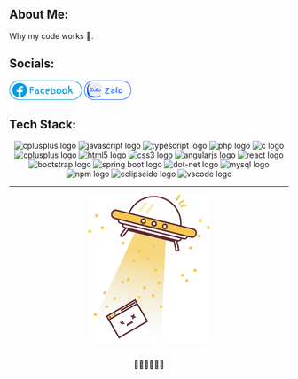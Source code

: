## About Me:

Why my code works 🤯.

## Socials:
[<img src="images/Facebook.png" alt="Facebook" height="35"/>](https://www.facebook.com/huy.nhuyen.1447342/) 
[<img src="images/Zalo.png" alt="Facebook" height="35"/>](images/zalo-qr.jpg)
## Tech Stack:

<div align="center">
  <img src="https://img.shields.io/badge/Java-2081E2?logo=openJDK&logoColor=white&style=for-the-badge" height="27" alt="cplusplus logo"  />
  <img src="https://img.shields.io/badge/JavaScript-F7DF1E?logo=javascript&logoColor=white&style=for-the-badge" height="27" alt="javascript logo"  />
  <img src="https://img.shields.io/badge/TypeScript-3178C6?logo=typescript&logoColor=white&style=for-the-badge" height="27" alt="typescript logo"  />
  <img src="https://img.shields.io/badge/PHP-777BB4?logo=php&logoColor=white&style=for-the-badge" height="27" alt="php logo"  />
  <img src="https://img.shields.io/badge/C-00599C?logo=c&logoColor=white&style=for-the-badge" height="27" alt="c logo"  />
  <img src="https://img.shields.io/badge/C++-00599C?logo=cplusplus&logoColor=white&style=for-the-badge" height="27" alt="cplusplus logo"  />
  <img src="https://img.shields.io/badge/HTML5-E34F26?logo=html5&logoColor=white&style=for-the-badge" height="27" alt="html5 logo"  />
  <img src="https://img.shields.io/badge/CSS3-1572B6?logo=css3&logoColor=white&style=for-the-badge" height="27" alt="css3 logo"  />
  <img src="https://img.shields.io/badge/Angular-DD0031?logo=angular&logoColor=white&style=for-the-badge" height="27" alt="angularjs logo"  />
  <img src="https://img.shields.io/badge/React-2DA9D7?logo=react&logoColor=white&style=for-the-badge" height="27" alt="react logo"  />
  <img src="https://img.shields.io/badge/Bootstrap-7952B3?logo=bootstrap&logoColor=white&style=for-the-badge" height="27" alt="bootstrap logo"  />
  <img src="https://img.shields.io/badge/Spring Boot-6DB33F?logo=springboot&logoColor=white&style=for-the-badge" height="27" alt="spring boot logo"  />
  <img src="https://img.shields.io/badge/.NET-512BD4?logo=dotnet&logoColor=white&style=for-the-badge" height="27" alt="dot-net logo"  />
  <img src="https://img.shields.io/badge/MySQL-4479A1?logo=mysql&logoColor=white&style=for-the-badge" height="27" alt="mysql logo"  />
  <img src="https://img.shields.io/badge/npm-CB3837?logo=npm&logoColor=white&style=for-the-badge" height="27" alt="npm logo"  />
  <img src="https://img.shields.io/badge/Eclipse IDE-2C2255?logo=eclipseide&logoColor=white&style=for-the-badge" height="27" alt="eclipseide logo"  />
  <img src="https://img.shields.io/badge/VS Code-007ACC?logo=visualstudiocode&logoColor=white&style=for-the-badge" height="27" alt="vscode logo"  />
</div>

---
<div align="center">
    <img src="images/UPO.png" width="220"/>
</div>

##
<p align="center">🍁🍄🍂🍌🌵🪻</p>
